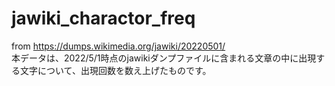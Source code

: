 # jawiki_charactor_freq  
from https://dumps.wikimedia.org/jawiki/20220501/  
本データは、2022/5/1時点のjawikiダンプファイルに含まれる文章の中に出現する文字について、出現回数を数え上げたものです。
